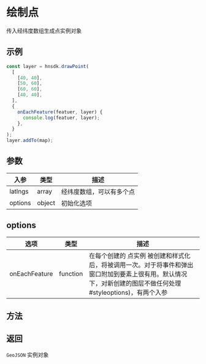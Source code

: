 # 绘制点

传入经纬度数组生成点实例对象

## 示例

```ts
const layer = hnsdk.drawPoint(
  [
    [40, 40],
    [50, 60],
    [60, 60],
    [40, 40],
  ],
  {
    onEachFeature(featuer, layer) {
      console.log(featuer, layer);
    },
  }
);
layer.addTo(map);
```

## 参数

| 入参    | 类型   | 描述                     |
| ------- | ------ | ------------------------ |
| latlngs | array  | 经纬度数组，可以有多个点 |
| options | object | 初始化选项               |

## options

| 选项          | 类型     | 描述                                                                                                                                                         |
| ------------- | -------- | ------------------------------------------------------------------------------------------------------------------------------------------------------------ |
| onEachFeature | function | 在每个创建的 点实例 被创建和样式化后，将被调用一次。对于将事件和弹出窗口附加到要素上很有用。默认情况下，对新创建的图层不做任何处理#styleoptions)，有两个入参 |

## 方法

<LayerMethodsTable />

## 返回

`GeoJSON` 实例对象
